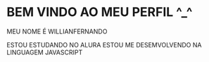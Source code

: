 # BEM VINDO AO MEU PERFIL ^_^

MEU NOME É WILLIANFERNANDO

ESTOU ESTUDANDO NO ALURA
ESTOU ME DESEMVOLVENDO NA LINGUAGEM JAVASCRIPT
